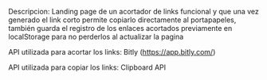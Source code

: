 Descripcion:
Landing page de un acortador de links funcional y que una vez generado el link corto permite copiarlo directamente al portapapeles, también guarda el registro de los enlaces acortados previamente en localStorage para no perderlos al actualizar la pagina

API utilizada para acortar los links: Bitly (https://app.bitly.com/)

API utilizada para copiar los links: Clipboard API